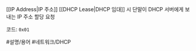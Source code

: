 [[IP Address|IP 주소]] [[DHCP Lease|DHCP 임대]] 시 단말이 DHCP 서버에게 보내는 IP 주소 할당 요청

코드: `0x01`

#설명/용어 #네트워크/DHCP 